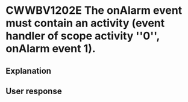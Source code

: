 # CWWBV1202E The onAlarm event must contain an activity (event handler of scope activity ''0'', onAlarm event 1).

## Explanation

## User response